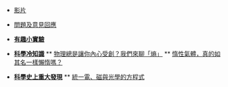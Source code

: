 * [影片](/video)
* [問題及意見回應](https://forms.office.com/r/5cA6ku3KfB)

* [**有趣小實驗**](/experiment/)

* [**科學冷知識**](/trivia/)
** [物理總是讓你內心受創？我們來聊「熵」](/trivia/11007-A1-1)
** [惰性氣體，真的如其名一樣懶惰嗎？](/trivia/11007-A1-2)
* [**科學史上重大發現**](/turning-point/)
** [統一電、磁與光學的方程式](/turning-point/11007-A2-2)
